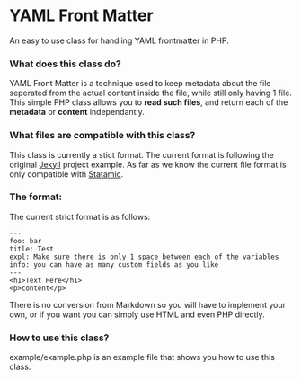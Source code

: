 YAML Front Matter
================

An easy to use class for handling YAML frontmatter in PHP.

### What does this class do?

YAML Front Matter is a technique used to keep metadata about the file seperated from the actual content inside the file, while still only having 1 file. This simple PHP class allows you to **read such files**, and return each of the **metadata** or **content** independantly.

### What files are compatible with this class?

This class is currently a stict format. The current format is following the original [Jekyll](https://github.com/mojombo/jekyll/wiki/yaml-front-matter) project example. As far as we know the current file format is only compatible with [Statamic](http://statamic.com/ "Statamic is a flexible, flat file CMS").


### The format:

The current strict format is as follows:

	---
	foo: bar
	title: Test
	expl: Make sure there is only 1 space between each of the variables
	info: you can have as many custom fields as you like
	---
	<h1>Text Here</h1>
	<p>content</p>

There is no conversion from Markdown so you will have to implement your own, or if you want you can simply use HTML and even PHP directly.

### How to use this class?

example/example.php is an example file that shows you how to use this class.
